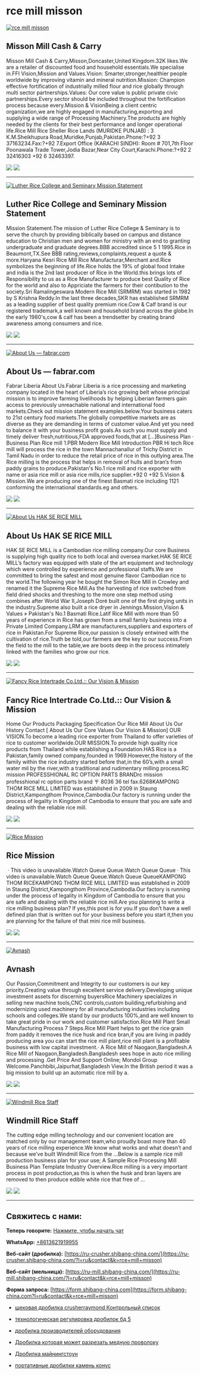 # rce mill misson

<a href="https://swt.shibang-china.com/?l=ru&img&k=rce+mill+misson" target="_blank">![rce mill misson](http://static.shibang-china.com/all-800x300/160.jpg)</a>

## Misson Mill Cash &amp; Carry
Misson Mill Cash &amp; Carry,Misson,Doncaster,United Kingdom.32K likes.We are a retailer of discounted food and household essentials.We specialise in.FFI Vision,Mission and Values.Vision: Smarter,stronger,healthier people worldwide by improving vitamin and mineral nutrition.Mission: Champion effective fortification of industrially milled flour and rice globally through multi sector partnerships.Values: Our core value is public private civic partnerships.Every sector should be included throughout the fortification process because every.Mission &amp; VisionBeing a client centric organization,we are highly engaged in manufacturing,exporting and supplying a wide range of Processing Machinery.The products are highly needed by the clients for their best performance and longer operational life.Rice Mill Rice Sheller Rice Lands (MURIDKE PUNJAB) : 3 K.M.Sheikhupura Road,Muridke,Punjab,Pakistan.Phone:?+92 3 37163234.Fax:?+92 7.Export Office (KARACHI SINDH): Room # 701,7th Floor Poonawala Trade Tower,Jodia Bazar,Near City Court,Karachi.Phone:?+92 2 32416303 +92 6 32463397.


<a href="https://whatsapp.shibangsoft.com/WhatsApp.php" target="_blank" title="WhatsApp">![](http://static.shibang-china.com/icon/whatsapp.png)</a> <a href="https://swt.shibang-china.com/?l=ru&icon&k=rce+mill+misson" target="_blank">![](http://static.shibang-china.com/icon/chat-ru.png)</a>

---

<a href="https://swt.shibang-china.com/?l=ru&img&k=rce+mill+misson" target="_blank">![Luther Rice College and Seminary Mission Statement](http://static.shibang-china.com/all-800x300/1000.jpg)</a>

## Luther Rice College and Seminary Mission Statement
Mission Statement.The mission of Luther Rice College &amp; Seminary is to serve the church by providing biblically based on campus and distance education to Christian men and women for ministry with an end to granting undergraduate and graduate degrees.BBB accredited since 5 1 1995.Rice in Beaumont,TX.See BBB rating,reviews,complaints,request a quote &amp; more.Haryana Kesri Rice Mill Rice Manufacturar,Merchant and.Rice symbolizes the beginning of life.Rice holds the 19% of global food Intake and india is the 2nd last producer of Rice in the World.this brings lots of Responsibility to us as a Rice Manufacturer to produce best Quality of Rice for the world and also to Appriciate the farmers for their contibution to the society.Sri Ramalingeswara Modern Rice Mill (SRMRM) was started in 1982 by S Krishna Reddy.In the last three decades,SKR has established SRMRM as a leading supplier of best quality premium rice.Cow &amp; Calf brand is our registered trademark,a well known and household brand across the globe.In the early 1980's,cow &amp; calf has been a trendsetter by creating brand awareness among consumers and rice.


<a href="https://whatsapp.shibangsoft.com/WhatsApp.php" target="_blank" title="WhatsApp">![](http://static.shibang-china.com/icon/whatsapp.png)</a> <a href="https://swt.shibang-china.com/?l=ru&icon&k=rce+mill+misson" target="_blank">![](http://static.shibang-china.com/icon/chat-ru.png)</a>

---

<a href="https://swt.shibang-china.com/?l=ru&img&k=rce+mill+misson" target="_blank">![About Us — fabrar.com](http://static.shibang-china.com/all-800x300/1010.jpg)</a>

## About Us — fabrar.com
Fabrar Liberia About Us.Fabrar Liberia is a rice processing and marketing company located in the heart of Liberia’s rice growing belt whose principal mission is to improve farming livelihoods by helping Liberian farmers gain access to previously unreachable national and international food markets.Check out mission statement examples.below.Your business caters to 21st century food markets.The globally competitive markets are as diverse as they are demanding in terms of customer value.And yet you need to balance it with your business profit goals.As such you must supply and timely deliver fresh,nutritious,FDA approved foods,that at […]Business Plan&nbsp;&#0183;&#32;Business Plan Rice mill 1.PBR Modern Rice Mill Introduction PBR Hi tech Rice mill will process the rice in the town Mannachanallur of Trichy District in Tamil Nadu in order to reduce the retail price of rice in this outlying area.The Rice milling is the process that helps in removal of hulls and bran’s from paddy grains to produce.Pakistan's No.1 rice mill and rice exporter with name or asia rice mill or asia rice mills,rice supplier.+92 0 +92 5.Vision &amp; Mission.We are producing one of the finest Basmati rice including 1121 conforming the international standards.eg and others.


<a href="https://whatsapp.shibangsoft.com/WhatsApp.php" target="_blank" title="WhatsApp">![](http://static.shibang-china.com/icon/whatsapp.png)</a> <a href="https://swt.shibang-china.com/?l=ru&icon&k=rce+mill+misson" target="_blank">![](http://static.shibang-china.com/icon/chat-ru.png)</a>

---

<a href="https://swt.shibang-china.com/?l=ru&img&k=rce+mill+misson" target="_blank">![About Us HAK SE RICE MILL](http://static.shibang-china.com/all-800x300/1466.jpg)</a>

## About Us HAK SE RICE MILL
HAK SE RICE MILL is a Cambodian rice milling company.Our core Business is supplying high quality rice to both local and oversea market.HAK SE RICE MILL’s factory was equipped with state of the art equipment and technology which were controlled by experience and professional staffs.We are committed to bring the safest and most genuine flavor Cambodian rice to the world.The following year he bought the Simon Rice Mill in Crowley and renamed it the Supreme Rice Mill.As the harvesting of rice switched from field dried shocks and threshing to the more one step method using combines after World War II,Joseph Dor&#233; built one of the first drying units in the industry.Supreme also built a rice dryer in Jennings.Mission,Vision &amp; Values &#187; Pakistan's No.1 Basmati Rice.Latif Rice Mill with more than 50 years of experience in Rice has grown from a small family business into a Private Limited Company.LRM are manufacturers,suppliers and exporters of rice in Pakistan.For Supreme Rice,our passion is closely entwined with the cultivation of rice.Truth be told,our farmers are the key to our success.From the field to the mill to the table,we are boots deep in the process intimately linked with the families who grow our rice.


<a href="https://whatsapp.shibangsoft.com/WhatsApp.php" target="_blank" title="WhatsApp">![](http://static.shibang-china.com/icon/whatsapp.png)</a> <a href="https://swt.shibang-china.com/?l=ru&icon&k=rce+mill+misson" target="_blank">![](http://static.shibang-china.com/icon/chat-ru.png)</a>

---

<a href="https://swt.shibang-china.com/?l=ru&img&k=rce+mill+misson" target="_blank">![Fancy Rice Intertrade Co.Ltd.:: Our Vision &amp; Mission](http://static.shibang-china.com/all-800x300/38.jpg)</a>

## Fancy Rice Intertrade Co.Ltd.:: Our Vision &amp; Mission
Home Our Products Packaging Specification Our Rice Mill About Us Our History Contact [ About Us Our Core Values Our Vision &amp; Mission] OUR VISION.To become a leading rice exporter from Thailand to offer varieties of rice to customer worldwide.OUR MISSION.To provide high quality rice products from Thailand while establishing a.Foundation.HAS Rice is a Pakistan,family owned company,founded in 1969.However,the history of the family within the rice industry started before that,in the 60’s,with a small water mil by the river,with a traditional and rudimentary milling process.RC mission PROFESSHIONAL RC OPTION PARTS BRANDrc mission professhional rc option parts brand 〒 8036 36 tel fax.6268KAMPONG THOM RICE MILL LIMITED was established in 2009 in Staung District,Kampongthom Province,Cambodia.Our factory is running under the process of legality in Kingdom of Cambodia to ensure that you are safe and dealing with the reliable rice mill.


<a href="https://whatsapp.shibangsoft.com/WhatsApp.php" target="_blank" title="WhatsApp">![](http://static.shibang-china.com/icon/whatsapp.png)</a> <a href="https://swt.shibang-china.com/?l=ru&icon&k=rce+mill+misson" target="_blank">![](http://static.shibang-china.com/icon/chat-ru.png)</a>

---

<a href="https://swt.shibang-china.com/?l=ru&img&k=rce+mill+misson" target="_blank">![Rice Mission](http://static.shibang-china.com/all-800x300/1483.jpg)</a>

## Rice Mission
&nbsp;&#0183;&#32;This video is unavailable.Watch Queue Queue.Watch Queue Queue&nbsp;&#0183;&#32;This video is unavailable.Watch Queue Queue.Watch Queue QueueKAMPONG THOM RICEKAMPONG THOM RICE MILL LIMITED was established in 2009 in Staung District,Kampongthom Province,Cambodia.Our factory is running under the process of legality in Kingdom of Cambodia to ensure that you are safe and dealing with the reliable rice mill.Are you planning to write a rice milling business plan? If yes,this post is for you.If you don’t have a well defined plan that is written out for your business before you start it,then you are planning for the failure of that mini rice mill business.


<a href="https://whatsapp.shibangsoft.com/WhatsApp.php" target="_blank" title="WhatsApp">![](http://static.shibang-china.com/icon/whatsapp.png)</a> <a href="https://swt.shibang-china.com/?l=ru&icon&k=rce+mill+misson" target="_blank">![](http://static.shibang-china.com/icon/chat-ru.png)</a>

---

<a href="https://swt.shibang-china.com/?l=ru&img&k=rce+mill+misson" target="_blank">![Avnash](http://static.shibang-china.com/all-800x300/204.jpg)</a>

## Avnash
Our Passion,Commitment and Integrity to our customers is our key priority.Creating value through excellent service delivery.Developing unique investment assets for discerning buyersRice Machinery specializes in selling new machine tools,CNC controls,custom building,refurbishing and modernizing used machinery for all manufacturing industries including schools and colleges.We stand by our products 100%,and are well known to take great pride in our work and customer satisfaction.Rice Mill Plant Small Manufacturing Process 7 Steps.Rice Mill Plant helps to get the rice grain from paddy it removes the rice husk and rice bran,if you are living in paddy producing area you can start the rice mill plant,rice mill plant is a profitable business with low capital investment.&#183; A Rice Mill of Naogaon,Bangladesh.A Rice Mill of Naogaon,Bangladesh.Bangladesh sees hope in auto rice milling and processing .Get Price And Support Online; Mondol Group Welcome.Panchbibi,Jaipurhat,Bangladesh View.In the British period it was a big mission to build up an automatic rice mill by a.


<a href="https://whatsapp.shibangsoft.com/WhatsApp.php" target="_blank" title="WhatsApp">![](http://static.shibang-china.com/icon/whatsapp.png)</a> <a href="https://swt.shibang-china.com/?l=ru&icon&k=rce+mill+misson" target="_blank">![](http://static.shibang-china.com/icon/chat-ru.png)</a>

---

<a href="https://swt.shibang-china.com/?l=ru&img&k=rce+mill+misson" target="_blank">![Windmill Rice Staff](http://static.shibang-china.com/all-800x300/1183.jpg)</a>

## Windmill Rice Staff
The cutting edge milling technology and our convenient location are matched only by our management team,who proudly boast more than 40 years of rice milling experience.We know what works and what doesn’t and because we’ve built Windmill Rice from the …Below is a sample rice mill production business plan for your use; A Sample Rice Processing Mill Business Plan Template Industry Overview.Rice milling is a very important process in post production,as this is when the husk and bran layers are removed to then produce edible white rice that free of …

<a href="https://whatsapp.shibangsoft.com/WhatsApp.php" target="_blank" title="WhatsApp">![](http://static.shibang-china.com/icon/whatsapp.png)</a> <a href="https://swt.shibang-china.com/?l=ru&icon&k=rce+mill+misson" target="_blank">![](http://static.shibang-china.com/icon/chat-ru.png)</a>

---
## Свяжитесь с нами:

**Теперь говорите:** [Нажмите, чтобы начать чат](https://swt.shibang-china.com?l=ru&contact&k=rce+mill+misson)

**WhatsApp:**  [+8613621919955](https://whatsapp.shibangsoft.com/WhatsApp.php)

**Веб-сайт (дробилка):** [https://ru-crusher.shibang-china.com/](https://ru-crusher.shibang-china.com/?l=ru&contact&k=rce+mill+misson)

**Веб-сайт (мельница):** [https://ru-mill.shibang-china.com/](https://ru-mill.shibang-china.com/?l=ru&contact&k=rce+mill+misson)

**Форма запроса:** [https://form.shibang-china.com](https://form.shibang-china.com?l=ru&contact&k=rce+mill+misson)

* [щековая дробилка crusherraymond Контрольный список](../112/%D1%89%D0%B5%D0%BA%D0%BE%D0%B2%D0%B0%D1%8F%20%D0%B4%D1%80%D0%BE%D0%B1%D0%B8%D0%BB%D0%BA%D0%B0%20crusherraymond%C2%A0%D0%9A%D0%BE%D0%BD%D1%82%D1%80%D0%BE%D0%BB%D1%8C%D0%BD%D1%8B%D0%B9%20%D1%81%D0%BF%D0%B8%D1%81%D0%BE%D0%BA.md)

* [технологическая регулировка дробилок бд 5](../110/%D1%82%D0%B5%D1%85%D0%BD%D0%BE%D0%BB%D0%BE%D0%B3%D0%B8%D1%87%D0%B5%D1%81%D0%BA%D0%B0%D1%8F%20%D1%80%D0%B5%D0%B3%D1%83%D0%BB%D0%B8%D1%80%D0%BE%D0%B2%D0%BA%D0%B0%20%D0%B4%D1%80%D0%BE%D0%B1%D0%B8%D0%BB%D0%BE%D0%BA%20%D0%B1%D0%B4%205.md)

* [дробилка производителей оборудования](../108/%D0%B4%D1%80%D0%BE%D0%B1%D0%B8%D0%BB%D0%BA%D0%B0%20%D0%BF%D1%80%D0%BE%D0%B8%D0%B7%D0%B2%D0%BE%D0%B4%D0%B8%D1%82%D0%B5%D0%BB%D0%B5%D0%B9%20%D0%BE%D0%B1%D0%BE%D1%80%D1%83%D0%B4%D0%BE%D0%B2%D0%B0%D0%BD%D0%B8%D1%8F.md)

* [Дробилка которая может разрезать медную проволоку](../119/%D0%94%D1%80%D0%BE%D0%B1%D0%B8%D0%BB%D0%BA%D0%B0%20%D0%BA%D0%BE%D1%82%D0%BE%D1%80%D0%B0%D1%8F%20%D0%BC%D0%BE%D0%B6%D0%B5%D1%82%20%D1%80%D0%B0%D0%B7%D1%80%D0%B5%D0%B7%D0%B0%D1%82%D1%8C%20%D0%BC%D0%B5%D0%B4%D0%BD%D1%83%D1%8E%20%D0%BF%D1%80%D0%BE%D0%B2%D0%BE%D0%BB%D0%BE%D0%BA%D1%83.md)

* [Дробилка майнингстоун](../116/%D0%94%D1%80%D0%BE%D0%B1%D0%B8%D0%BB%D0%BA%D0%B0%20%D0%BC%D0%B0%D0%B9%D0%BD%D0%B8%D0%BD%D0%B3%D1%81%D1%82%D0%BE%D1%83%D0%BD.md)

* [портативные дробилки камень конус](../111/%D0%BF%D0%BE%D1%80%D1%82%D0%B0%D1%82%D0%B8%D0%B2%D0%BD%D1%8B%D0%B5%20%D0%B4%D1%80%D0%BE%D0%B1%D0%B8%D0%BB%D0%BA%D0%B8%20%D0%BA%D0%B0%D0%BC%D0%B5%D0%BD%D1%8C%20%D0%BA%D0%BE%D0%BD%D1%83%D1%81.md)